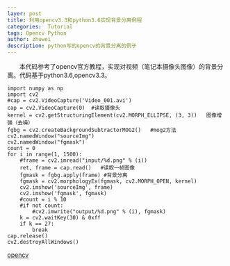 ```yaml
---
layer: post
title: 利用opencv3.3和python3.6实现背景分离例程
categories:  Tutorial
tags: Opencv Python
author: zhuwei
description: python写的opencv的背景分离的例子
---
```

&emsp;&emsp;本代码参考了opencv官方教程，实现对视频（笔记本摄像头图像）的背景分离。代码基于python3.6,opencv3.3。   

    import numpy as np
    import cv2
    #cap = cv2.VideoCapture('Video_001.avi')
    cap = cv2.VideoCapture(0)  #读取摄像头
    kernel = cv2.getStructuringElement(cv2.MORPH_ELLIPSE, (3, 3))   图像增强（去噪）
    fgbg = cv2.createBackgroundSubtractorMOG2()   #mog2方法
    cv2.namedWindow("sourceImg")
    cv2.namedWindow("fgmask")
    count = 0
    for i in range(1, 1500):
        #frame = cv2.imread("input/%d.png" % (i))
        ret, frame = cap.read()   #读取一帧图像
        fgmask = fgbg.apply(frame) #背景分离
        fgmask = cv2.morphologyEx(fgmask, cv2.MORPH_OPEN, kernel)
        cv2.imshow('sourceImg', frame)
        cv2.imshow('fgmask', fgmask)
        #count = i % 10
        #if not count:
            #cv2.imwrite("output/%d.png" % (i), fgmask)
        k = cv2.waitKey(30) & 0xff
        if k == 27:
            break
    cap.release()
    cv2.destroyAllWindows()   

[opencv](https://docs.opencv.org/3.3.0/db/d5c/tutorial_py_bg_subtraction.html)